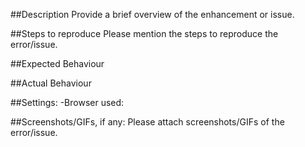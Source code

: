 ##Description
Provide a brief overview of the enhancement or issue.

##Steps to reproduce
Please mention the steps to reproduce the error/issue.

##Expected Behaviour

##Actual Behaviour

##Settings:
    -Browser used:
  
##Screenshots/GIFs, if any:
Please attach screenshots/GIFs of the error/issue.